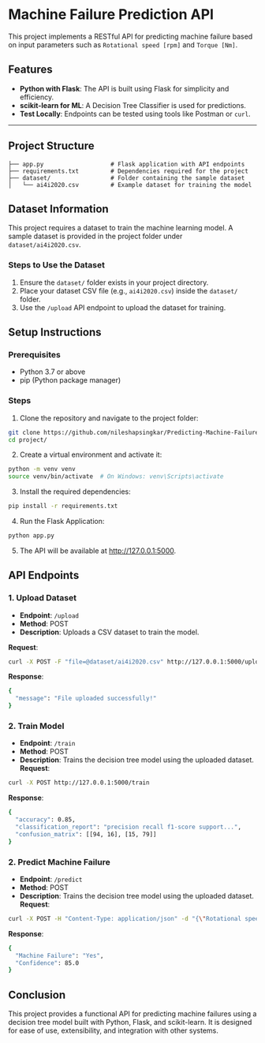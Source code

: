 # Machine Failure Prediction API

This project implements a RESTful API for predicting machine failure based on input parameters such as `Rotational speed [rpm]` and `Torque [Nm]`.

## Features
- **Python with Flask**: The API is built using Flask for simplicity and efficiency.
- **scikit-learn for ML**: A Decision Tree Classifier is used for predictions.
- **Test Locally**: Endpoints can be tested using tools like Postman or `curl`.

---

## Project Structure
```Machine Failure Prediction
├── app.py                   # Flask application with API endpoints
├── requirements.txt         # Dependencies required for the project
├── dataset/                 # Folder containing the sample dataset
│   └── ai4i2020.csv         # Example dataset for training the model
```

## Dataset Information

This project requires a dataset to train the machine learning model. A sample dataset is provided in the project folder under `dataset/ai4i2020.csv`.

### Steps to Use the Dataset
1. Ensure the `dataset/` folder exists in your project directory.
2. Place your dataset CSV file (e.g., `ai4i2020.csv`) inside the `dataset/` folder.
3. Use the `/upload` API endpoint to upload the dataset for training.

## Setup Instructions
### Prerequisites
- Python 3.7 or above
- pip (Python package manager)

### Steps
 1. Clone the repository and navigate to the project folder:
   ```bash
   git clone https://github.com/nileshapsingkar/Predicting-Machine-Failure
   cd project/
```
2. Create a virtual environment and activate it:
```bash
python -m venv venv
source venv/bin/activate  # On Windows: venv\Scripts\activate
```
3. Install the required dependencies:
```bash
pip install -r requirements.txt
```
4. Run the Flask Application:
```bash
python app.py
```
5. The API will be available at http://127.0.0.1:5000.

## API Endpoints

### 1. Upload Dataset
- **Endpoint**: `/upload`
- **Method**: POST
- **Description**: Uploads a CSV dataset to train the model.

**Request**:
```bash
curl -X POST -F "file=@dataset/ai4i2020.csv" http://127.0.0.1:5000/upload
```
**Response**:
```bash
{
  "message": "File uploaded successfully!"
}
```
### 2. Train Model
- **Endpoint**: `/train`
- **Method**: POST
- **Description**: Trains the decision tree model using the uploaded dataset.
**Request**:
```bash
curl -X POST http://127.0.0.1:5000/train
```
**Response**:
```bash
{
  "accuracy": 0.85,
  "classification_report": "precision recall f1-score support...",
  "confusion_matrix": [[94, 16], [15, 79]]
}
```
### 2. Predict Machine Failure
- **Endpoint**: `/predict`
- **Method**: POST
- **Description**: Trains the decision tree model using the uploaded dataset.
**Request**:
```bash
curl -X POST -H "Content-Type: application/json" -d "{\"Rotational speed [rpm]\": 200, \"Torque [Nm]\": 40.0}" http://127.0.0.1:5000/predict
```
**Response**:
```bash
{
  "Machine Failure": "Yes",
  "Confidence": 85.0
}
```
## Conclusion

This project provides a functional API for predicting machine failures using a decision tree model built with Python, Flask, and scikit-learn. It is designed for ease of use, extensibility, and integration with other systems.
